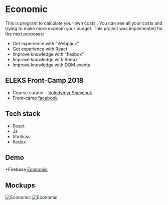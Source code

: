# Economic
This is program to calculate your own costs . You can see all your costs and trying to make more econom your budget. This project was implemented for the next purposes:
*	Get experience with "Webpack"
*	Get experience with React
*	Improve knowledge with "flexbox"
*	Improve knowledge with Redux
*	Improve knowledge with DOM events

## ELEKS Front-Camp 2018
*	Course curator - [Volodymyr Shevchuk](https://github.com/dosandk)
*	Front-camp [facebook](https://github.com/dosandk)



## Tech stack
*	React
*	Js
*	html/css
*	Redux

## Demo
*Firebase [Economic](https://enonomic.firebaseapp.com/)

## Mockups
![Economic](https://i.ibb.co/7kFnzxW/ecomon1.png)
![Economic](https://i.ibb.co/7z2mYsX/ecomon404.png)

